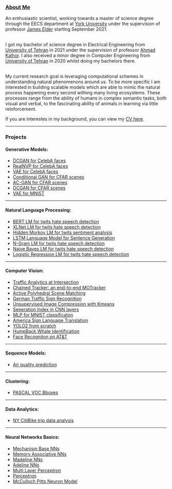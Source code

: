 ### <a href="#">About Me </a>
An enthusiastic scientist, working towards a master of science degree through the EECS department at <a href="https://eecs.lassonde.yorku.ca" class="">York University</a> under the supervision of professor <a href="https://www.elderlab.yorku.ca/jelder/" class="">James Elder</a> starting September 2021.<br><br>

I got my bachelor of science degree in Electrical Engineering from <a href="https://ece.ut.ac.ir/en">University of Tehran</a> in 2021 under the supervision of professor <a href="https://ece.ut.ac.ir/en/~akalhor">Ahmad Kalhor</a>. I also received a minor degree in Computer Engineering from <a href="https://ece.ut.ac.ir/en">University of Tehran</a> in 2020 whilst doing my bachelors there.<br><br>

My current research goal is leveraging computational schemes in understanding natural phenomenons around us. To be more specific I am interested in building scalable models which are able to mimic the natural process happening every second withing many living ecosystems. These processes range from the ability of humans in complex semantic tasks, both visual and verbal, to the fascinating ability of animals in learning via little reinforcement.

If you are interestes in my background, you can view my <a href="https://github.com/SajjadPSavoji/Resume">CV here</a>.

---------------------
### Projects
#### Generative Models:
- [DCGAN for CelebA faces](https://github.com/SajjadPSavoji/DCGANFaces)
- [RealNVP for CelebA faces](https://github.com/SajjadPSavoji/RealNVPFaces)
- [VAE for CelebA faces](https://github.com/SajjadPSavoji/VAEFaces)
- [Conditional GAN for CFAR scenes](https://github.com/SajjadPSavoji/Conditional-GAN)
- [AC-GAN for CFAR scenes](https://github.com/SajjadPSavoji/Auxiliary-Classifier-GAN)
- [DCGAN for CFAR scenes](https://github.com/SajjadPSavoji/Deep-Convolutional-GAN)
- [VAE for MNIST](https://github.com/SajjadPSavoji/Variational-Auto-Encoder)
-----------------------
#### Natural Language Processing:
- [BERT LM for twits hate speech detection](https://github.com/SajjadPSavoji/Hate_Speech_Detection)
- [XLNet LM for twits hate speech detection](https://github.com/SajjadPSavoji/Hate_Speech_Detection)
- [Hidden Morkov LM for twits sentiment analysis](https://github.com/SajjadPSavoji/Twitter-Sentiment-Analysis-HMM)
- [LSTM Language Model for Sentence Generation](https://github.com/SajjadPSavoji/Language_Modelling_LSTM)
- [N-Gram LM for twits hate speech detection](https://github.com/SajjadPSavoji/Ngram_Language_Model)
- [Naive Bayes LM for twits hate speech detection](https://github.com/SajjadPSavoji/Naive_Bayes_Logit_Regression_Language_Modelling)
- [Logistic Regression LM for twits hate speech detection](https://github.com/SajjadPSavoji/Naive_Bayes_Logit_Regression_Language_Modelling)
-----------------------
#### Computer Vision:
- [Traffic Analytics at Intersection](https://github.com/ElderLab-York-University/Transplan)
- [Chained Tracker: an end-to-end MOTracker](https://github.com/SajjadPSavoji/CTracker)
- [Active Polyhedral Scene Matching](https://github.com/SajjadPSavoji/Active-Polyhedral-Scene-Matching)
- [German Traffic Sign Recognition](https://github.com/SajjadPSavoji/German-Traffic-Sign-Recognition-Benchmark)
- [Unsupervised Image Compression with Kmeans](https://github.com/SajjadPSavoji/Image-Compression-Kmeans)
- [Seperation Index in CNN layers](https://github.com/SajjadPSavoji/SeperationIndex_for_CNN)
- [MLP for MNIST classificaton](https://github.com/SajjadPSavoji/Character_Classifer_MLP)
- [America Sign Language Translation](https://github.com/SajjadPSavoji/American_Sign_Language)
- [YOLO2 from scratch](https://github.com/SajjadPSavoji/Object_Localization)
- [HumpBack Whale Identification](https://github.com/SajjadPSavoji/HumpbackWhale_Identification)
- [Face Recogniton on AT&T](https://github.com/SajjadPSavoji/FaceRecognition)
-----------------------
#### Sequence Models:
- [Air quality prediction](https://github.com/SajjadPSavoji/Pollution-Predicttion)
-----------------------
#### Clustering:
- [PASCAL VOC Bboxes](https://github.com/SajjadPSavoji/bbox-clustering)
-----------------------
#### Data Analytics:
- [NY CitiBike trip data analysis](https://github.com/SajjadPSavoji/CitiBikeNYC)
-----------------------
#### Neural Networks Basics:
- [Mechanism Base NNs](https://github.com/SajjadPSavoji/Mechanism-Based-Neural-Nerworks)
- [Memory Associative NNs](https://github.com/SajjadPSavoji/Memory-Associative-Networks)
- [Madeline NNs](https://github.com/SajjadPSavoji/Madeline_MLP)
- [Adeline NNs](https://github.com/SajjadPSavoji/McCulloch-Pitts_Perceptron_Adaline)
- [Multi Layer Perceptron](https://github.com/SajjadPSavoji/Madeline_MLP)
- [Perceptron](https://github.com/SajjadPSavoji/McCulloch-Pitts_Perceptron_Adaline)
- [McCulloch Pitts Neuron Model](https://github.com/SajjadPSavoji/McCulloch-Pitts_Perceptron_Adaline)
